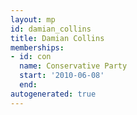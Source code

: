```yaml
---
layout: mp
id: damian_collins
title: Damian Collins
memberships:
- id: con
  name: Conservative Party
  start: '2010-06-08'
  end: 
autogenerated: true
---
```

